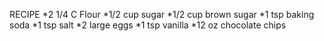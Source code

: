 RECIPE
*2 1/4 C Flour
*1/2 cup sugar
*1/2 cup brown sugar
*1 tsp baking soda
*1 tsp salt
*2 large eggs
*1 tsp vanilla
*12 oz chocolate chips

